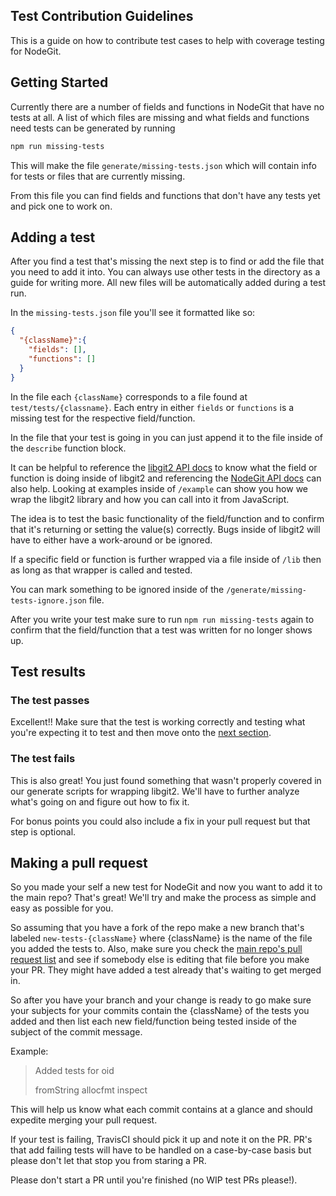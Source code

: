Test Contribution Guidelines
----------------------------

This is a guide on how to contribute test cases to help with coverage testing for NodeGit.

## Getting Started ##

Currently there are a number of fields and functions in NodeGit that have no tests at all. A list of which files are missing and what fields and functions need tests can be generated by running

``` bash
npm run missing-tests
```

This will make the file `generate/missing-tests.json` which will contain info for tests or files that are currently missing.

From this file you can find fields and functions that don't have any tests yet and pick one to work on.

## Adding a test ##

After you find a test that's missing the next step is to find or add the file that you need to add it into. You can always use other tests in the directory as a guide for writing more. All new files will be automatically added during a test run.

In the `missing-tests.json` file you'll see it formatted like so:

```json
{
  "{className}":{
    "fields": [],
    "functions": []
  }
}
```

In the file each `{className}` corresponds to a file found at `test/tests/{classname}`. Each entry in either `fields` or `functions` is a missing test for the respective field/function.

In the file that your test is going in you can just append it to the file inside of the `describe` function block.

It can be helpful to reference the [libgit2 API docs](https://libgit2.github.com/libgit2/#v0.21.2) to know what the field or function is doing inside of libgit2 and referencing the [NodeGit API docs](http://www.nodegit.org/) can also help. Looking at examples inside of `/example` can show you how we wrap the libgit2 library and how you can call into it from JavaScript.

The idea is to test the basic functionality of the field/function and to confirm that it's returning or setting the value(s) correctly. Bugs inside of libgit2 will have to either have a work-around or be ignored.

If a specific field or function is further wrapped via a file inside of `/lib` then as long as that wrapper is called and tested.

You can mark something to be ignored inside of the `/generate/missing-tests-ignore.json` file.

After you write your test make sure to run `npm run missing-tests` again to confirm that the field/function that a test was written for no longer shows up.

## Test results ##

### The test passes ###

Excellent!! Make sure that the test is working correctly and testing what you're expecting it to test and then move onto the [next section](https://github.com/nodegit/nodegit/test#making-a-pull-request).

### The test fails ###

This is also great! You just found something that wasn't properly covered in our generate scripts for wrapping libgit2. We'll have to further analyze what's going on and figure out how to fix it.

For bonus points you could also include a fix in your pull request but that step is optional.

## Making a pull request ##

So you made your self a new test for NodeGit and now you want to add it to the main repo? That's great! We'll try and make the process as simple and easy as possible for you.

So assuming that you have a fork of the repo make a new branch that's labeled `new-tests-{className}` where {className} is the name of the file you added the tests to. Also, make sure you check the [main repo's pull request list](https://github.com/nodegit/nodegit/pulls) and see if somebody else is editing that file before you make your PR. They might have added a test already that's waiting to get merged in.

So after you have your branch and your change is ready to go make sure your subjects for your commits contain the {className} of the tests you added and then list each new field/function being tested inside of the subject of the commit message.

Example:

> Added tests for oid
>
> fromString
> allocfmt
> inspect

This will help us know what each commit contains at a glance and should expedite merging your pull request.

If your test is failing, TravisCI should pick it up and note it on the PR. PR's that add failing tests will have to be handled on a case-by-case basis but please don't let that stop you from staring a PR.

Please don't start a PR until you're finished (no WIP test PRs please!).
